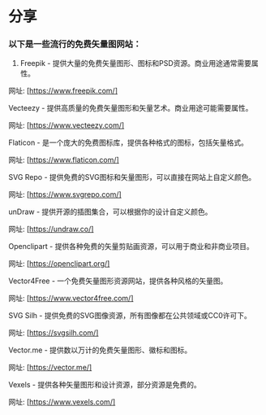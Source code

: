 # 分享


### 以下是一些流行的免费矢量图网站：

1. Freepik - 提供大量的免费矢量图形、图标和PSD资源。商业用途通常需要属性。

网址: [https://www.freepik.com/]

Vecteezy - 提供高质量的免费矢量图形和矢量艺术。商业用途可能需要属性。

网址: [https://www.vecteezy.com/]

Flaticon - 是一个庞大的免费图标库，提供各种格式的图标，包括矢量格式。

网址: [https://www.flaticon.com/]

SVG Repo - 提供免费的SVG图标和矢量图形，可以直接在网站上自定义颜色。

网址: [https://www.svgrepo.com/]

unDraw - 提供开源的插图集合，可以根据你的设计自定义颜色。

网址: [https://undraw.co/]

Openclipart - 提供各种免费的矢量剪贴画资源，可以用于商业和非商业项目。

网址: [https://openclipart.org/]

Vector4Free - 一个免费矢量图形资源网站，提供各种风格的矢量图。

网址: [https://www.vector4free.com/]

SVG Silh - 提供免费的SVG图像资源，所有图像都在公共领域或CC0许可下。

网址: [https://svgsilh.com/]

Vector.me - 提供数以万计的免费矢量图形、徽标和图标。

网址: [https://vector.me/]

Vexels - 提供各种矢量图形和设计资源，部分资源是免费的。

网址: [https://www.vexels.com/]


